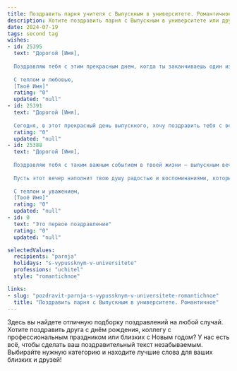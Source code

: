 ```yaml
---
title: Поздравить парня учителя с Выпускным в университете. Романтичное
description: Хотите поздравить парня с Выпускным в университете или другим праздником? Наш ИИ создаст незабываемое поздравление, а вы обязательно выделитесь среди других.  
date: 2024-07-19
tags: second tag
wishes:
- id: 25395
  text: "Дорогой [Имя],
  
  Поздравляю тебя с этим прекрасным днем, когда ты заканчиваешь один из самых важных этапов своей жизни — университет. Ты стал не только мудрее и опытнее, но и готов к новым свершениям в роли учителя, который вдохновляет и меняет жизни своих учеников. Пусть твоя профессия будет не только твоим призванием, но и источником радости и удовлетворения. Желаю тебе найти в учении и преподавании ту самую радость, которую ты сегодня испытываешь.
  
  С теплом и любовью,
  [Твоё Имя]"
  rating: "0"
  updated: "null"
- id: 25391
  text: "Дорогой [Имя],
  
  Сегодня, в этот прекрасный день выпускного, хочу поздравить тебя с великим достижением! Ты прошел через все испытания и трудности, и теперь стоишь на пороге новой жизни. Как учитель, ты вдохновляешь своих учеников на новые свершения, и я уверен, что твоя профессиональная жизнь будет полна успехов и радости. Пусть каждый день приносит тебе новые возможности для самореализации и творчества. Оставайся таким же светлым и вдохновляющим, как и сейчас. С любовью и наилучшими пожеланиями, [Твое Имя]."
  rating: "0"
  updated: "null"
- id: 25388
  text: "Дорогой [Имя],
  
  Поздравляю тебя с таким важным событием в твоей жизни – выпускным вечером! Этот день стал возможен благодаря твоим упорным усилиям и неиссякаемому энтузиазму. Ты доказал, что учитель – не просто профессия, а призвание, которое требует ответственности и любви к делу.
  
  Пусть этот вечер наполнит твою душу радостью и воспоминаниями, которые останутся с тобой на всю жизнь. Желаю тебе новых свершений и успехов в твоей будущей карьере, где ты сможешь вдохновлять и менять жизни других, как это делал на протяжении всех лет обучения.
  
  С теплом и уважением,
  [Твоё Имя]"
  rating: "0"
  updated: "null"
- id: 0
  text: "Это первое поздравление"
  rating: "0"
  updated: "null"

selectedValues:
  recipients: "parnja"
  holidays: "s-vypussknym-v-universitete"
  professions: "uchitel"
  style: "romantichnoe"

links:
- slug: "pozdravit-parnja-s-vypussknym-v-universitete-romantichnoe"
  title: "Поздравить парня с Выпускным в университете. Романтичное"
---
```


Здесь вы найдете отличную подборку поздравлений на любой случай. 
Хотите поздравить друга с днём рождения, коллегу с профессиональным праздником или близких с Новым годом? У нас есть всё, чтобы сделать ваш поздравительный текст незабываемым. Выбирайте нужную категорию и находите лучшие слова для ваших близких и друзей!
